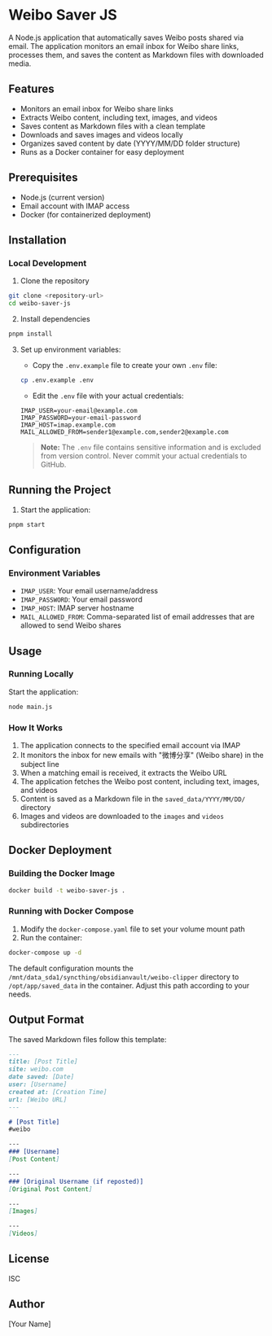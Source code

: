 # Weibo Saver JS

A Node.js application that automatically saves Weibo posts shared via email. The application monitors an email inbox for Weibo share links, processes them, and saves the content as Markdown files with downloaded media.

## Features

- Monitors an email inbox for Weibo share links
- Extracts Weibo content, including text, images, and videos
- Saves content as Markdown files with a clean template
- Downloads and saves images and videos locally
- Organizes saved content by date (YYYY/MM/DD folder structure)
- Runs as a Docker container for easy deployment

## Prerequisites

- Node.js (current version)
- Email account with IMAP access
- Docker (for containerized deployment)

## Installation

### Local Development

1. Clone the repository

```bash
git clone <repository-url>
cd weibo-saver-js
```

2. Install dependencies

```bash
pnpm install
```

3. Set up environment variables:

   - Copy the `.env.example` file to create your own `.env` file:
   ```bash
   cp .env.example .env
   ```
   
   - Edit the `.env` file with your actual credentials:
   ```
   IMAP_USER=your-email@example.com
   IMAP_PASSWORD=your-email-password
   IMAP_HOST=imap.example.com
   MAIL_ALLOWED_FROM=sender1@example.com,sender2@example.com
   ```
   
   > **Note:** The `.env` file contains sensitive information and is excluded from version control. Never commit your actual credentials to GitHub.

## Running the Project

1. Start the application:

```bash
pnpm start
```

## Configuration

### Environment Variables

- `IMAP_USER`: Your email username/address
- `IMAP_PASSWORD`: Your email password
- `IMAP_HOST`: IMAP server hostname
- `MAIL_ALLOWED_FROM`: Comma-separated list of email addresses that are allowed to send Weibo shares

## Usage

### Running Locally

Start the application:

```bash
node main.js
```

### How It Works

1. The application connects to the specified email account via IMAP
2. It monitors the inbox for new emails with "微博分享" (Weibo share) in the subject line
3. When a matching email is received, it extracts the Weibo URL
4. The application fetches the Weibo post content, including text, images, and videos
5. Content is saved as a Markdown file in the `saved_data/YYYY/MM/DD/` directory
6. Images and videos are downloaded to the `images` and `videos` subdirectories

## Docker Deployment

### Building the Docker Image

```bash
docker build -t weibo-saver-js .
```

### Running with Docker Compose

1. Modify the `docker-compose.yaml` file to set your volume mount path
2. Run the container:

```bash
docker-compose up -d
```

The default configuration mounts the `/mnt/data_sda1/syncthing/obsidianvault/weibo-clipper` directory to `/opt/app/saved_data` in the container. Adjust this path according to your needs.

## Output Format

The saved Markdown files follow this template:

```markdown
---
title: [Post Title]
site: weibo.com
date saved: [Date]
user: [Username]
created at: [Creation Time]
url: [Weibo URL]
---

# [Post Title]
#weibo

---
### [Username]
[Post Content]

---
### [Original Username (if reposted)]
[Original Post Content]

---
[Images]

---
[Videos]
```

## License

ISC

## Author

[Your Name]